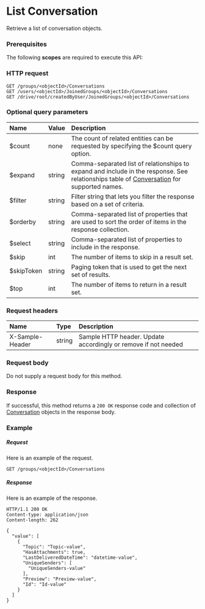 # List Conversation

Retrieve a list of conversation objects.
### Prerequisites
The following **scopes** are required to execute this API: 
### HTTP request
<!-- { "blockType": "ignored" } -->
```http
GET /groups/<objectId>/Conversations
GET /users/<objectId>/JoinedGroups/<objectId>/Conversations
GET /drive/root/createdByUser/JoinedGroups/<objectId>/Conversations
```
### Optional query parameters
|Name|Value|Description|
|:---------------|:--------|:-------|
|$count|none|The count of related entities can be requested by specifying the $count query option.|
|$expand|string|Comma-separated list of relationships to expand and include in the response. See relationships table of [Conversation](../resources/conversation.md) for supported names. |
|$filter|string|Filter string that lets you filter the response based on a set of criteria.|
|$orderby|string|Comma-separated list of properties that are used to sort the order of items in the response collection.|
|$select|string|Comma-separated list of properties to include in the response.|
|$skip|int|The number of items to skip in a result set.|
|$skipToken|string|Paging token that is used to get the next set of results.|
|$top|int|The number of items to return in a result set.|

### Request headers
| Name       | Type | Description|
|:-----------|:------|:----------|
| X-Sample-Header  | string  | Sample HTTP header. Update accordingly or remove if not needed|

### Request body
Do not supply a request body for this method.
### Response
If successful, this method returns a `200 OK` response code and collection of [Conversation](../resources/conversation.md) objects in the response body.
### Example
##### Request
Here is an example of the request.
<!-- {
  "blockType": "request",
  "name": "get_conversations"
}-->
```http
GET /groups/<objectId>/Conversations
```
##### Response
Here is an example of the response.
<!-- {
  "blockType": "response",
  "truncated": false,
  "@odata.type": "microsoft.graph.conversation",
  "isCollection": true
} -->
```http
HTTP/1.1 200 OK
Content-type: application/json
Content-length: 262

{
  "value": [
    {
      "Topic": "Topic-value",
      "HasAttachments": true,
      "LastDeliveredDateTime": "datetime-value",
      "UniqueSenders": [
        "UniqueSenders-value"
      ],
      "Preview": "Preview-value",
      "Id": "Id-value"
    }
  ]
}
```

<!-- uuid: 8fcb5dbc-d5aa-4681-8e31-b001d5168d79
2015-10-25 14:57:30 UTC -->
<!-- {
  "type": "#page.annotation",
  "description": "List Conversation",
  "keywords": "",
  "section": "documentation",
  "tocPath": ""
}-->